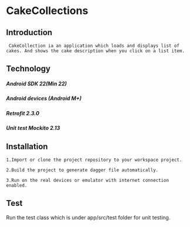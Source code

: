 # CakeCollections

## Introduction
     CakeCollection ia an application which loads and displays list of cakes. And shows the cake description when you click on a list item.
     
## Technology
##### Android SDK 22(Min 22)
##### Android devices (Android M+)
##### Retrofit 2.3.0
##### Unit test Mockito 2.13

## Installation
    1.Import or clone the project repository to your workspace project.

    2.Build the project to generate dagger file automatically.

    3.Run on the real devices or emulator with internet connection enabled.


## Test
   Run the test class which is under app/src/test folder for unit testing.

